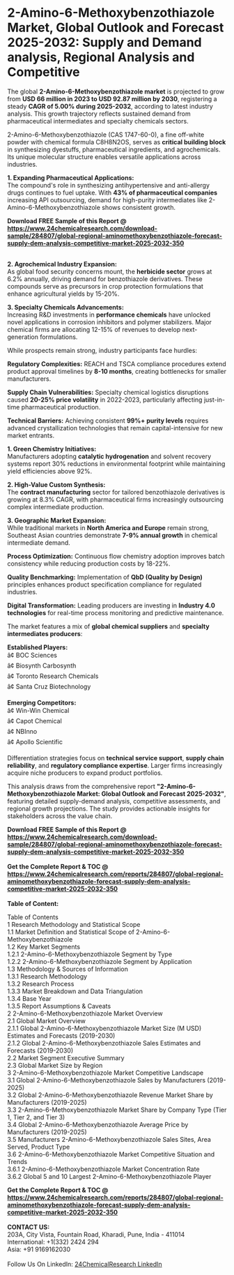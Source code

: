 <h1>2-Amino-6-Methoxybenzothiazole Market, Global Outlook and Forecast 2025-2032: Supply and Demand analysis, Regional Analysis and Competitive</h1><p>The global <strong>2-Amino-6-Methoxybenzothiazole market</strong> is projected to grow from <strong>USD 66 million in 2023 to USD 92.87 million by 2030</strong>, registering a steady <strong>CAGR of 5.00% during 2025-2032</strong>, according to latest industry analysis. This growth trajectory reflects sustained demand from pharmaceutical intermediates and specialty chemicals sectors.</p><p>2-Amino-6-Methoxybenzothiazole (CAS 1747-60-0), a fine off-white powder with chemical formula C8H8N2OS, serves as <strong>critical building block</strong> in synthesizing dyestuffs, pharmaceutical ingredients, and agrochemicals. Its unique molecular structure enables versatile applications across industries.</p><p><strong>1. Expanding Pharmaceutical Applications:</strong><br>
The compound's role in synthesizing antihypertensive and anti-allergy drugs continues to fuel uptake. With <strong>43% of pharmaceutical companies</strong> increasing API outsourcing, demand for high-purity intermediates like 2-Amino-6-Methoxybenzothiazole shows consistent growth.</p><div><b>Download FREE Sample of this Report @ 
            <a href="https://www.24chemicalresearch.com/download-sample/284807/global-regional-aminomethoxybenzothiazole-forecast-supply-dem-analysis-competitive-market-2025-2032-350">
            https://www.24chemicalresearch.com/download-sample/284807/global-regional-aminomethoxybenzothiazole-forecast-supply-dem-analysis-competitive-market-2025-2032-350</a></b></div><br><p><strong>2. Agrochemical Industry Expansion:</strong><br>
As global food security concerns mount, the <strong>herbicide sector</strong> grows at 6.2% annually, driving demand for benzothiazole derivatives. These compounds serve as precursors in crop protection formulations that enhance agricultural yields by 15-20%.</p><p><strong>3. Specialty Chemicals Advancements:</strong><br>
Increasing R&amp;D investments in <strong>performance chemicals</strong> have unlocked novel applications in corrosion inhibitors and polymer stabilizers. Major chemical firms are allocating 12-15% of revenues to develop next-generation formulations.</p><p>While prospects remain strong, industry participants face hurdles:</p><p><strong>Regulatory Complexities:</strong> REACH and TSCA compliance procedures extend product approval timelines by <strong>8-10 months</strong>, creating bottlenecks for smaller manufacturers.</p><p><strong>Supply Chain Vulnerabilities:</strong> Specialty chemical logistics disruptions caused <strong>20-25% price volatility</strong> in 2022-2023, particularly affecting just-in-time pharmaceutical production.</p><p><strong>Technical Barriers:</strong> Achieving consistent <strong>99%+ purity levels</strong> requires advanced crystallization technologies that remain capital-intensive for new market entrants.</p><p><strong>1. Green Chemistry Initiatives:</strong><br>
Manufacturers adopting <strong>catalytic hydrogenation</strong> and solvent recovery systems report 30% reductions in environmental footprint while maintaining yield efficiencies above 92%.</p><p><strong>2. High-Value Custom Synthesis:</strong><br>
The <strong>contract manufacturing</strong> sector for tailored benzothiazole derivatives is growing at 8.3% CAGR, with pharmaceutical firms increasingly outsourcing complex intermediate production.</p><p><strong>3. Geographic Market Expansion:</strong><br>
While traditional markets in <strong>North America and Europe</strong> remain strong, Southeast Asian countries demonstrate <strong>7-9% annual growth</strong> in chemical intermediate demand.</p><p><strong>Process Optimization:</strong> Continuous flow chemistry adoption improves batch consistency while reducing production costs by 18-22%.</p><p><strong>Quality Benchmarking:</strong> Implementation of <strong>QbD (Quality by Design)</strong> principles enhances product specification compliance for regulated industries.</p><p><strong>Digital Transformation:</strong> Leading producers are investing in <strong>Industry 4.0 technologies</strong> for real-time process monitoring and predictive maintenance.</p><p>The market features a mix of <strong>global chemical suppliers</strong> and <strong>specialty intermediates producers</strong>:</p><p><strong>Established Players:</strong><br>
â¢ BOC Sciences<br>
â¢ Biosynth Carbosynth<br>
â¢ Toronto Research Chemicals<br>
â¢ Santa Cruz Biotechnology</p><p><strong>Emerging Competitors:</strong><br>
â¢ Win-Win Chemical<br>
â¢ Capot Chemical<br>
â¢ NBInno<br>
â¢ Apollo Scientific</p><p>Differentiation strategies focus on <strong>technical service support</strong>, <strong>supply chain reliability</strong>, and <strong>regulatory compliance expertise</strong>. Larger firms increasingly acquire niche producers to expand product portfolios.</p><p>This analysis draws from the comprehensive report <strong>"2-Amino-6-Methoxybenzothiazole Market: Global Outlook and Forecast 2025-2032"</strong>, featuring detailed supply-demand analysis, competitive assessments, and regional growth projections. The study provides actionable insights for stakeholders across the value chain.</p><div><b>Download FREE Sample of this Report @ 
            <a href="https://www.24chemicalresearch.com/download-sample/284807/global-regional-aminomethoxybenzothiazole-forecast-supply-dem-analysis-competitive-market-2025-2032-350">
            https://www.24chemicalresearch.com/download-sample/284807/global-regional-aminomethoxybenzothiazole-forecast-supply-dem-analysis-competitive-market-2025-2032-350</a></b></div><br><div><b>Get the Complete Report & TOC @ 
            <a href="https://www.24chemicalresearch.com/reports/284807/global-regional-aminomethoxybenzothiazole-forecast-supply-dem-analysis-competitive-market-2025-2032-350">
            https://www.24chemicalresearch.com/reports/284807/global-regional-aminomethoxybenzothiazole-forecast-supply-dem-analysis-competitive-market-2025-2032-350</a></b></div><br>
            <b>Table of Content:</b><p>Table of Contents<br />
1 Research Methodology and Statistical Scope<br />
1.1 Market Definition and Statistical Scope of 2-Amino-6-Methoxybenzothiazole<br />
1.2 Key Market Segments<br />
1.2.1 2-Amino-6-Methoxybenzothiazole Segment by Type<br />
1.2.2 2-Amino-6-Methoxybenzothiazole Segment by Application<br />
1.3 Methodology & Sources of Information<br />
1.3.1 Research Methodology<br />
1.3.2 Research Process<br />
1.3.3 Market Breakdown and Data Triangulation<br />
1.3.4 Base Year<br />
1.3.5 Report Assumptions & Caveats<br />
2 2-Amino-6-Methoxybenzothiazole Market Overview<br />
2.1 Global Market Overview<br />
2.1.1 Global 2-Amino-6-Methoxybenzothiazole Market Size (M USD) Estimates and Forecasts (2019-2030)<br />
2.1.2 Global 2-Amino-6-Methoxybenzothiazole Sales Estimates and Forecasts (2019-2030)<br />
2.2 Market Segment Executive Summary<br />
2.3 Global Market Size by Region<br />
3 2-Amino-6-Methoxybenzothiazole Market Competitive Landscape<br />
3.1 Global 2-Amino-6-Methoxybenzothiazole Sales by Manufacturers (2019-2025)<br />
3.2 Global 2-Amino-6-Methoxybenzothiazole Revenue Market Share by Manufacturers (2019-2025)<br />
3.3 2-Amino-6-Methoxybenzothiazole Market Share by Company Type (Tier 1, Tier 2, and Tier 3)<br />
3.4 Global 2-Amino-6-Methoxybenzothiazole Average Price by Manufacturers (2019-2025)<br />
3.5 Manufacturers 2-Amino-6-Methoxybenzothiazole Sales Sites, Area Served, Product Type<br />
3.6 2-Amino-6-Methoxybenzothiazole Market Competitive Situation and Trends<br />
3.6.1 2-Amino-6-Methoxybenzothiazole Market Concentration Rate<br />
3.6.2 Global 5 and 10 Largest 2-Amino-6-Methoxybenzothiazole Player</p><div><b>Get the Complete Report & TOC @ 
            <a href="https://www.24chemicalresearch.com/reports/284807/global-regional-aminomethoxybenzothiazole-forecast-supply-dem-analysis-competitive-market-2025-2032-350">
            https://www.24chemicalresearch.com/reports/284807/global-regional-aminomethoxybenzothiazole-forecast-supply-dem-analysis-competitive-market-2025-2032-350</a></b></div><br><b>CONTACT US:</b><br>
            203A, City Vista, Fountain Road, Kharadi, Pune, India - 411014<br>
            International: +1(332) 2424 294<br>
            Asia: +91 9169162030 <br><br>
            Follow Us On LinkedIn: <a href="https://www.linkedin.com/company/24chemicalresearch/">24ChemicalResearch LinkedIn</a>
